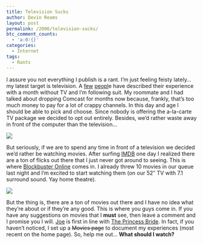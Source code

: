 ```yaml
---
title: Television Sucks
author: Devin Reams
layout: post
permalink: /2006/television-sucks/
btc_comment_counts:
  - 'a:0:{}'
categories:
  - Internet
tags:
  - Rants
---
```

I assure you not everything I publish is a rant. I&#8217;m just feeling feisty lately&#8230; my latest target is television. A [few][1] [peopl][2]e have described their experience with a month without TV and I&#8217;m following suit. My roommate and I had talked about dropping Comcast for months now because, frankly, that&#8217;s too much money to pay for a lot of crappy channels. In this day and age I should be able to pick and choose. Since nobody is offering the a-la-carte TV package we decided to opt out entirely. Besides, we&#8217;d rather waste away in front of the computer than the television&#8230;

<img src="https://devin.reams.me/wp-content/uploads/2006/08/remote.png" class="noborder" />

But seriously, if we are to spend any time in front of a television we decided we&#8217;d rather be watching movies. After surfing [IMDB][3] one day I realized there are a ton of flicks out there that I just never got around to seeing. This is where [Blockbuster Online][4] comes in. I already threw 10 movies in our queue last night and I&#8217;m excited to start watching them (on our 52&#8243; TV with 7.1 surround sound. Yay home theatre).

<img src="https://devin.reams.me/wp-content/uploads/2006/08/dvd.png" class="noborder" />

But the thing is, there are a ton of movies out there and I have no idea what they&#8217;re about or if they&#8217;re any good. This is where you guys come in. If you have any suggestions on movies that I **must** see, then leave a comment and I promise you I will. [Joe][5] is first in line with [The Princess Bride][6]. In fact, if you haven&#8217;t noticed, I set up a ~~Movies page~~ to document my experiences (most recent on the home page). So, help me out&#8230; **What should I watch?**

 [1]: http://www.bradgarland.net/?p=141
 [2]: http://www.stevepavlina.com/blog/2006/06/giving-up-tv/
 [3]: http://www.imdb.com/
 [4]: http://www.blockbuster.com/
 [5]: http://okdork.com/joe/
 [6]: http://www.imdb.com/title/tt0093779/